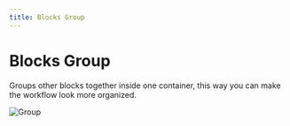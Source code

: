 ```yaml
---
title: Blocks Group
---
```


# Blocks Group

Groups other blocks together inside one container, this way you can make the workflow look more organized.

![Group](https://res.cloudinary.com/chat-story/image/upload/v1642321333/automa/chrome_wH5Q79djOe_wlbudv.png)
